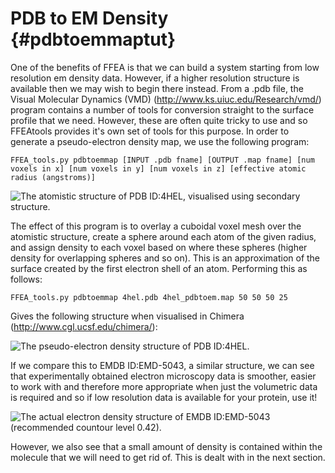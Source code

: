 

PDB to EM Density  {#pdbtoemmaptut}
=============================

One of the benefits of FFEA is that we can build a system starting from low resolution em density data. However, if a higher resolution structure is available then we may wish to begin there instead. From a .pdb file, the Visual Molecular Dynamics (VMD) (http://www.ks.uiuc.edu/Research/vmd/) program contains a number of tools for conversion straight to the surface profile that we need. However, these are often quite tricky to use and so FFEAtools provides it's own set of tools for this purpose. In order to generate a pseudo-electron density map, we use the following program:

	FFEA_tools.py pdbtoemmap [INPUT .pdb fname] [OUTPUT .map fname] [num voxels in x] [num voxels in y] [num voxels in z] [effective atomic radius (angstroms)]

![The atomistic structure of PDB ID:4HEL, visualised using secondary structure.](4hel_2.png "GroEL Atomistic Structure")

The effect of this program is to overlay a cuboidal voxel mesh over the atomistic structure, create a sphere around each atom of the given radius, and assign density to each voxel based on where these spheres (higher density for overlapping spheres and so on). This is an approximation of the surface created by the first electron shell of an atom. Performing this as follows:

	FFEA_tools.py pdbtoemmap 4hel.pdb 4hel_pdbtoem.map 50 50 50 25

Gives the following structure when visualised in Chimera (http://www.cgl.ucsf.edu/chimera/):

![The pseudo-electron density structure of PDB ID:4HEL.](4hel_pdbtoem.png "GroEL Pseudo-Electron Microscopy Structure")

If we compare this to EMDB ID:EMD-5043, a similar structure, we can see that experimentally obtained electron microscopy data is smoother, easier to work with and therefore more appropriate when just the volumetric data is required and so if low resolution data is available for your protein, use it! 

![The actual electron density structure of EMDB ID:EMD-5043 (recommended countour level 0.42).](emd5043_both.png "GroEL Electron Microscopy Structure")

However, we also see that a small amount of density is contained within the molecule that we will need to get rid of. This is dealt with in the next section.
